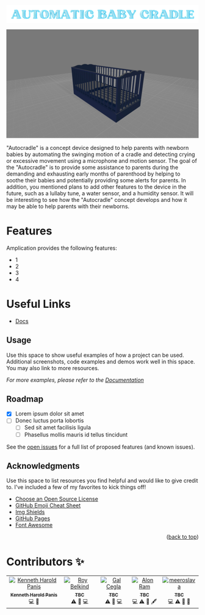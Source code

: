 <p align="center">
<a href="https://amplication.com/#gh-light-mode-only">
<img width="1000" src="Images/Bugaki-removebg.png">
</a>
</p>
 
![1  Amplication main](Images/image-of-model-1.jpg)

"Autocradle" is a concept device designed to help parents with newborn babies by automating the swinging motion of a cradle and detecting crying or excessive movement using a microphone and motion sensor. The goal of the "Autocradle" is to provide some assistance to parents during the demanding and exhausting early months of parenthood by helping to soothe their babies and potentially providing some alerts for parents. In addition, you mentioned plans to add other features to the device in the future, such as a lullaby tune, a water sensor, and a humidity sensor. It will be interesting to see how the "Autocradle" concept develops and how it may be able to help parents with their newborns.


# Features

Amplication provides the following features:

- 1
- 2
- 3
- 4

# Useful Links

- [Docs](https://youtube.com/)

<!-- USAGE EXAMPLES -->
## Usage

Use this space to show useful examples of how a project can be used. Additional screenshots, code examples and demos work well in this space. You may also link to more resources.

_For more examples, please refer to the [Documentation](https://example.com)_

<!-- ROADMAP -->
## Roadmap

- [x] Lorem ipsum dolor sit amet
- [ ] Donec luctus porta lobortis
    - [ ] Sed sit amet facilisis ligula
    - [ ] Phasellus mollis mauris id tellus tincidunt

See the [open issues](https://github.com/othneildrew/Best-README-Template/issues) for a full list of proposed features (and known issues).

<!-- ACKNOWLEDGMENTS -->
## Acknowledgments

Use this space to list resources you find helpful and would like to give credit to. I've included a few of my favorites to kick things off!

* [Choose an Open Source License](https://choosealicense.com)
* [GitHub Emoji Cheat Sheet](https://www.webpagefx.com/tools/emoji-cheat-sheet)
* [Img Shields](https://shields.io)
* [GitHub Pages](https://pages.github.com)
* [Font Awesome](https://fontawesome.com)


<p align="right">(<a href="#README-top">back to top</a>)</p>

# Contributors ✨
<table>
  <tbody>
    <tr>
      <td align="center"><a href="https://github.com/Ephemerish"><img src="https://avatars.githubusercontent.com/u/61376753?v=4?s=100" width="100px;" alt="Kenneth Harold Panis"/><br /><sub><b>Kenneth Harold Panis</b></sub></a><br /><a title="Code">💻</a> <a title="Documentation">📖</a></td>
      <td align="center"><a href="https://github.com/Ephemerish"><img src="https://avatars.githubusercontent.com/u/71218434?v=4?s=100" width="100px;" alt="Roy Belkind"/><br /><sub><b>TBC</b></sub></a><br /><a title="Tests">⚠️</a> <a title="Bug reports">🐛</a> <a title="Code">💻</a></td> 
      <td align="center"><a href="https://github.com/Ephemerish"><img src="https://avatars.githubusercontent.com/u/62651890?v=4?s=100" width="100px;" alt="Gal Cegla"/><br /><sub><b>TBC</b></sub></a><br /><a title="Tests">⚠️</a> <a title="Bug reports">🐛</a> <a title="Code">💻</a></td>
      <td align="center"><a href="https://github.com/Ephemerish"><img src="https://avatars.githubusercontent.com/u/40050499?v=4?s=100" width="100px;" alt="Alon Ram"/><br /><sub><b>TBC</b></sub></a><br /><a title="Code">💻</a> <a  title="Tests">⚠️</a> <a title="Bug reports">🐛</a> <a title="Content">🖋</a></td>
      <td align="center"><a href="https://github.com/Ephemerish"><img src="https://avatars.githubusercontent.com/u/20791516?v=4?s=100" width="100px;" alt="meeroslava"/><br /><sub><b>TBC</b></sub></a><br /><a  title="Code">💻</a> <a  title="Tests">⚠️</a> <a  title="Bug reports">🐛</a> <a title="Model">🗿</a></td>
    </tr>
  </tbody>
</table>